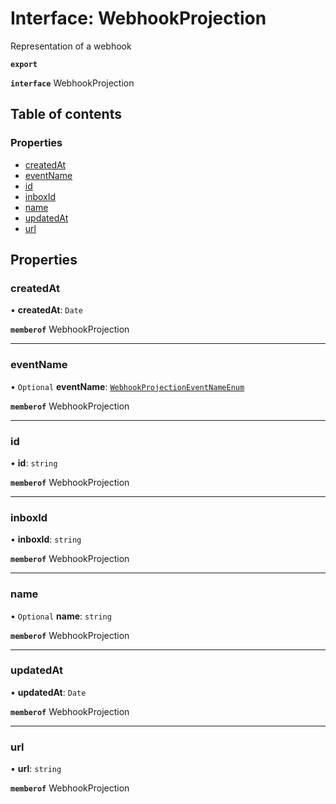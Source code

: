 # Interface: WebhookProjection

Representation of a webhook

**`export`**

**`interface`** WebhookProjection

## Table of contents

### Properties

- [createdAt](WebhookProjection.md#createdat)
- [eventName](WebhookProjection.md#eventname)
- [id](WebhookProjection.md#id)
- [inboxId](WebhookProjection.md#inboxid)
- [name](WebhookProjection.md#name)
- [updatedAt](WebhookProjection.md#updatedat)
- [url](WebhookProjection.md#url)

## Properties

### createdAt

• **createdAt**: `Date`

**`memberof`** WebhookProjection

___

### eventName

• `Optional` **eventName**: [`WebhookProjectionEventNameEnum`](../enums/WebhookProjectionEventNameEnum.md)

**`memberof`** WebhookProjection

___

### id

• **id**: `string`

**`memberof`** WebhookProjection

___

### inboxId

• **inboxId**: `string`

**`memberof`** WebhookProjection

___

### name

• `Optional` **name**: `string`

**`memberof`** WebhookProjection

___

### updatedAt

• **updatedAt**: `Date`

**`memberof`** WebhookProjection

___

### url

• **url**: `string`

**`memberof`** WebhookProjection
